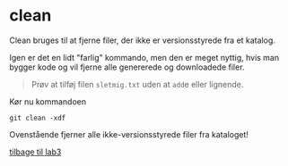 # clean 

Clean bruges til at fjerne filer, der ikke er versionsstyrede fra et katalog. 

Igen er det en lidt "farlig" kommando, men den er meget nyttig, hvis man bygger kode og vil fjerne alle genererede og downloadede filer. 

> Prøv at tilføj filen `sletmig.txt` uden at `add`e eller lignende. 

Kør nu kommandoen 
```
git clean -xdf
```

Ovenstående fjerner alle ikke-versionsstyrede filer fra kataloget!

[tilbage til lab3](README.md)
